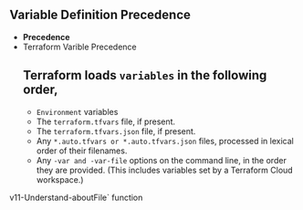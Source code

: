 ## Variable Definition Precedence
- **Precedence**
- Terraform Varible Precedence
    ## Terraform loads `variables` in the following order,
    - `Environment` variables
    - The `terraform.tfvars` file, if present.
    - The `terraform.tfvars.json` file, if present.
    - Any `*.auto.tfvars or *.auto.tfvars.json` files, processed in lexical order of their filenames.
    - Any `-var and -var-file` options on the command line, in the order they are provided. (This includes variables set by a Terraform Cloud workspace.)

v11-Understand-aboutFile` function